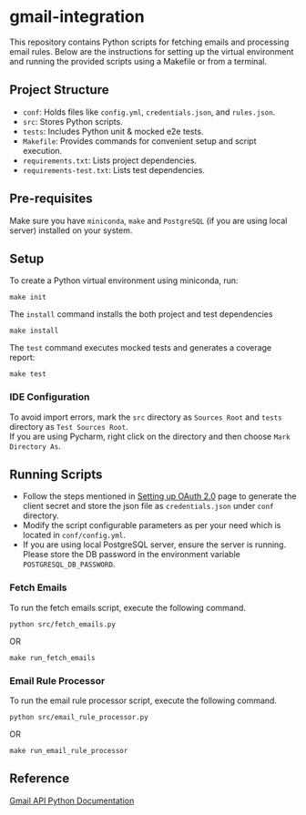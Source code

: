 # gmail-integration

This repository contains Python scripts for fetching emails and processing email rules. Below are the instructions 
for setting up the virtual environment and running the provided scripts using a Makefile or from a terminal.

## Project Structure
* `conf`:  Holds files like `config.yml`, `credentials.json`, and `rules.json`.
* `src`: Stores Python scripts.
* `tests`: Includes Python unit & mocked e2e tests.
* `Makefile`: Provides commands for convenient setup and script execution.
* `requirements.txt`: Lists project dependencies.
* `requirements-test.txt`: Lists test dependencies.

## Pre-requisites
Make sure you have `miniconda`, `make` and `PostgreSQL` (if you are using local server) installed on your system. 

## Setup

To create a Python virtual environment using miniconda, run:
```commandline
make init
```
The `install` command installs the both project and test dependencies
```commandline
make install
```
The `test` command executes mocked tests and generates a coverage report:
```commandline
make test
```

### IDE Configuration
To avoid import errors, mark the `src` directory as `Sources Root` and `tests` directory as `Test Sources Root`.  
If you are using Pycharm, right click on the directory and then choose `Mark Directory As`.

## Running Scripts
* Follow the steps mentioned in [Setting up OAuth 2.0](https://support.google.com/googleapi/answer/6158849?hl=en) 
page to generate the client secret and store the json file as `credentials.json` under `conf` directory.
* Modify the script configurable parameters as per your need which is located in `conf/config.yml`.
* If you are using local PostgreSQL server, ensure the server is running.  Please store the DB password in the environment variable `POSTGRESQL_DB_PASSWORD`.

### Fetch Emails
To run the fetch emails script, execute the following command.
```commandline
python src/fetch_emails.py
```
OR
```commandline
make run_fetch_emails
```

### Email Rule Processor
To run the email rule processor script, execute the following command.
```commandline
python src/email_rule_processor.py
```
OR
```commandline
make run_email_rule_processor
```



## Reference

[Gmail API Python Documentation](https://developers.google.com/resources/api-libraries/documentation/gmail/v1/python/latest/index.html)